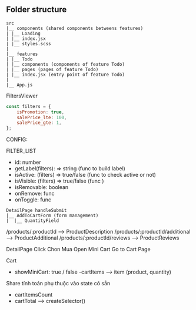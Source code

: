 ## Folder structure

```
src
|__ components (shared components betweens features)
| |__ Loading
| |__ index.jsx
| |__ styles.scss
|
|__ features
| |__ Todo
| |__ components (components of feature Todo)
| |__ pages (pages of feature Todo)
| |__ index.jsx (entry point of feature Todo)
|
|__ App.js
```

FiltersViewer

```js
const filters = {
    isPromotion: true,
    salePrice_lte: 100,
    salePrice_gte: 1,
};
```

CONFIG:

FILTER_LIST

-   id: number
-   getLabel(filters): => string (func to build label)
-   isActive: (filters) => true/false (func to check active or not)
-   isVisible: (filters) => true/false (func )
-   isRemovable: boolean
-   onRemove: func
-   onToggle: func

```
DetailPage handleSubmit
|__ AddToCartForm (form management)
|  |__ QuantityField
```

/products/:productId --> ProductDescription
/products/:productId/additional --> ProductAdditional
/products/:productId/reviews --> ProductReviews

DetailPage
Click Chon Mua
Open Mini Cart
Go to Cart Page

Cart

-   showMiniCart: true / false
    -cartItems --> item (product, quantity)

Share tính toán phụ thuộc vào state có sẵn

-   cartItemsCount
-   cartTotal
    --> createSelector()
